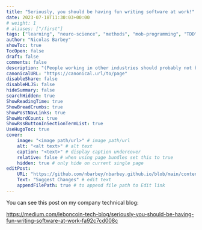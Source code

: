 ```yaml
---
title: "Seriously, you should be having fun writing software at work!"
date: 2023-07-18T11:30:03+00:00
# weight: 1
# aliases: ["/first"]
tags: ["learning", "neuro-science", "methods", "mob-programming", "TDD"]
author: "Nicolas Barbey"
showToc: true
TocOpen: false
draft: false
comments: false
description: "(People working in other industries should probably not be miserable at work either, but that is not the concern of this article.)"
canonicalURL: "https://canonical.url/to/page"
disableShare: false
disableHLJS: false
hideSummary: false
searchHidden: true
ShowReadingTime: true
ShowBreadCrumbs: true
ShowPostNavLinks: true
ShowWordCount: true
ShowRssButtonInSectionTermList: true
UseHugoToc: true
cover:
    image: "<image path/url>" # image path/url
    alt: "<alt text>" # alt text
    caption: "<text>" # display caption undercover
    relative: false # when using page bundles set this to true
    hidden: true # only hide on current single page
editPost:
    URL: "https://github.com/nbarbey/nbarbey.github.io/blob/main/content"
    Text: "Suggest Changes" # edit text
    appendFilePath: true # to append file path to Edit link
---
```


You can see this post on my company technical blog:

https://medium.com/leboncoin-tech-blog/seriously-you-should-be-having-fun-writing-software-at-work-fa92c7cd008c
